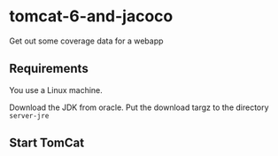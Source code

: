 # tomcat-6-and-jacoco

Get out some coverage data for a webapp

## Requirements

You use a Linux machine.

Download the JDK from oracle. Put the download targz to the directory
`server-jre`

## Start TomCat
